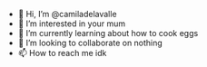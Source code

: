 - 👋 Hi, I’m @camiladelavalle
- 👀 I’m interested in your mum
- 🌱 I’m currently learning about how to cook eggs
- 💞️ I’m looking to collaborate on nothing
- 📫 How to reach me idk

<!---
camiladelavalle/camiladelavalle is a ✨ special ✨ repository because its `README.md` (this file) appears on your GitHub profile.
You can click the Preview link to take a look at your changes.
--->

